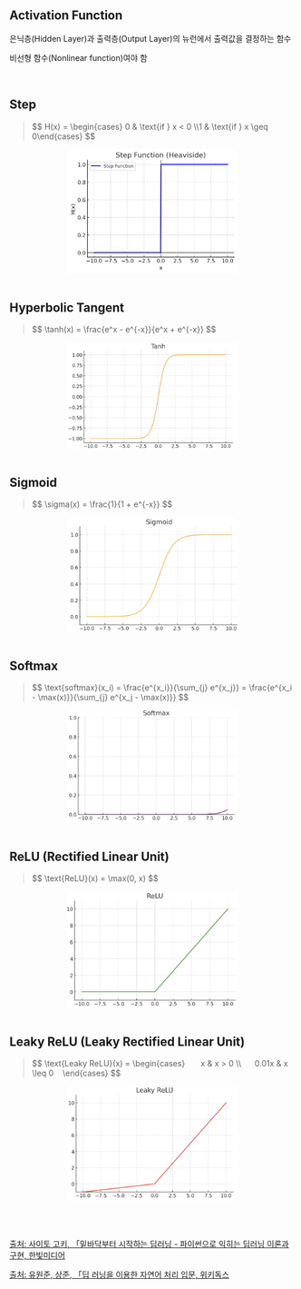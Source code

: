 <br />

## Activation Function

은닉층(Hidden Layer)과 출력층(Output Layer)의 뉴런에서 출력값을 결정하는 함수

비선형 함수(Nonlinear function)여야 함

<br />

## Step

> <div> $$ H(x) = \begin{cases} 0 & \text{if } x < 0 \\1 & \text{if } x \geq 0\end{cases} $$ </div>

<div style="display: flex; justify-content: center;">
  <img src="https://raw.githubusercontent.com/Heejinee3/Study/refs/heads/master/AI/Figure/Figure4.png" style="margin: 0 10px; width: 300px;">
</div>

<br />

## Hyperbolic Tangent

> <div> $$ \tanh(x) = \frac{e^x - e^{-x}}{e^x + e^{-x}} $$ </div>

<div style="display: flex; justify-content: center;">
  <img src="https://raw.githubusercontent.com/Heejinee3/Study/refs/heads/master/AI/Figure/Figure5.png" style="margin: 0 10px; width: 300px;">
</div>

<br />

## Sigmoid

> <div> $$ \sigma(x) = \frac{1}{1 + e^{-x}} $$ </div>

<div style="display: flex; justify-content: center;">
  <img src="https://raw.githubusercontent.com/Heejinee3/Study/refs/heads/master/AI/Figure/Figure6.png" style="margin: 0 10px; width: 300px;">
</div>

<br />

## Softmax

> <div> $$ \text{softmax}(x_i) = \frac{e^{x_i}}{\sum_{j} e^{x_j}} = \frac{e^{x_i - \max(x)}}{\sum_{j} e^{x_j - \max(x)}} $$ </div>

<div style="display: flex; justify-content: center;">
  <img src="https://raw.githubusercontent.com/Heejinee3/Study/refs/heads/master/AI/Figure/Figure7.png" style="margin: 0 10px; width: 300px;">
</div>

<br />
 
## ReLU (Rectified Linear Unit)

> <div> $$ \text{ReLU}(x) = \max(0, x) $$ </div>

<div style="display: flex; justify-content: center;">
  <img src="https://raw.githubusercontent.com/Heejinee3/Study/refs/heads/master/AI/Figure/Figure8.png" style="margin: 0 10px; width: 300px;">
</div>

<br />

## Leaky ReLU (Leaky Rectified Linear Unit)

> <div> $$ \text{Leaky ReLU}(x) = \begin{cases}       x & x > 0 \\      0.01x & x \leq 0    \end{cases} $$ </div>

<div style="display: flex; justify-content: center;">
  <img src="https://raw.githubusercontent.com/Heejinee3/Study/refs/heads/master/AI/Figure/Figure9.png" style="margin: 0 10px; width: 300px;">
</div>

<br />
<br />
<br />

[출처: 사이토 고키, 「밑바닥부터 시작하는 딥러닝 - 파이썬으로 익히는 딥러닝 이론과 구현, 한빛미디어](https://www.hanbit.co.kr/store/books/look.php?p_code=B8475831198)

[출처: 유원준, 상준, 「딥 러닝을 이용한 자연어 처리 입문, 위키독스](https://wikidocs.net/24987)

<br />
